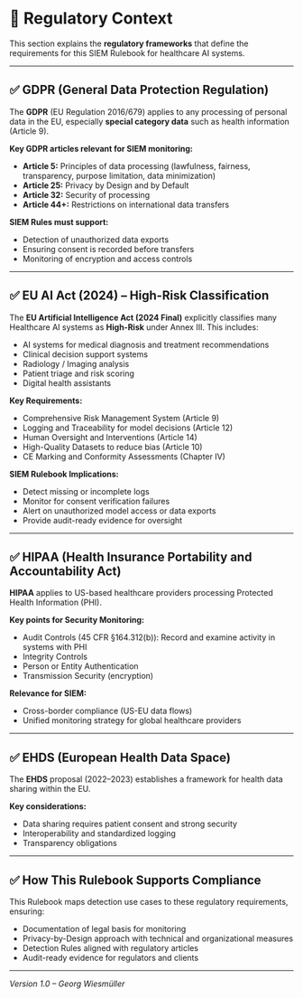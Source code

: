 # 📌 Regulatory Context

This section explains the **regulatory frameworks** that define the requirements for this SIEM Rulebook for healthcare AI systems.

---

## ✅ GDPR (General Data Protection Regulation)

The **GDPR** (EU Regulation 2016/679) applies to any processing of personal data in the EU, especially **special category data** such as health information (Article 9).

**Key GDPR articles relevant for SIEM monitoring:**
- **Article 5:** Principles of data processing (lawfulness, fairness, transparency, purpose limitation, data minimization)
- **Article 25:** Privacy by Design and by Default
- **Article 32:** Security of processing
- **Article 44+:** Restrictions on international data transfers

**SIEM Rules must support:**
- Detection of unauthorized data exports
- Ensuring consent is recorded before transfers
- Monitoring of encryption and access controls

---

## ✅ EU AI Act (2024) – High-Risk Classification

The **EU Artificial Intelligence Act (2024 Final)** explicitly classifies many Healthcare AI systems as **High-Risk** under Annex III. This includes:

- AI systems for medical diagnosis and treatment recommendations
- Clinical decision support systems
- Radiology / Imaging analysis
- Patient triage and risk scoring
- Digital health assistants

**Key Requirements:**
- Comprehensive Risk Management System (Article 9)
- Logging and Traceability for model decisions (Article 12)
- Human Oversight and Interventions (Article 14)
- High-Quality Datasets to reduce bias (Article 10)
- CE Marking and Conformity Assessments (Chapter IV)

**SIEM Rulebook Implications:**
- Detect missing or incomplete logs
- Monitor for consent verification failures
- Alert on unauthorized model access or data exports
- Provide audit-ready evidence for oversight


---

## ✅ HIPAA (Health Insurance Portability and Accountability Act)

**HIPAA** applies to US-based healthcare providers processing Protected Health Information (PHI).

**Key points for Security Monitoring:**
- Audit Controls (45 CFR §164.312(b)): Record and examine activity in systems with PHI
- Integrity Controls
- Person or Entity Authentication
- Transmission Security (encryption)

**Relevance for SIEM:**
- Cross-border compliance (US-EU data flows)
- Unified monitoring strategy for global healthcare providers

---

## ✅ EHDS (European Health Data Space)

The **EHDS** proposal (2022–2023) establishes a framework for health data sharing within the EU.

**Key considerations:**
- Data sharing requires patient consent and strong security
- Interoperability and standardized logging
- Transparency obligations

---

## ✅ How This Rulebook Supports Compliance

This Rulebook maps detection use cases to these regulatory requirements, ensuring:

- Documentation of legal basis for monitoring
- Privacy-by-Design approach with technical and organizational measures
- Detection Rules aligned with regulatory articles
- Audit-ready evidence for regulators and clients

---

*Version 1.0 – Georg Wiesmüller*

